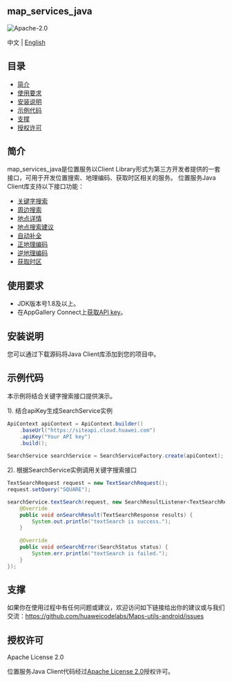 ## map_services_java

![Apache-2.0](https://img.shields.io/badge/license-Apache-blue)

中文 | [English](https://github.com/huaweicodelabs/Maps-utils-android/blob/master/java/README.md)

## 目录

* [简介](#简介)
* [使用要求](#使用要求)
* [安装说明](#安装说明)
* [示例代码](#示例代码)
* [支撑](#支撑)
* [授权许可](#授权许可)

## 简介

map_services_java是位置服务以Client Library形式为第三方开发者提供的一套接口，可用于开发位置搜索、地理编码、获取时区相关的服务。
位置服务Java Client库支持以下接口功能：

- [关键字搜索](https://developer.huawei.com/consumer/cn/doc/development/HMSCore-References-V5/webapi-keyword-search-0000001050161916-V5)
- [周边搜索](https://developer.huawei.com/consumer/cn/doc/development/HMSCore-References-V5/webapi-nearby-search-0000001050163873-V5)
- [地点详情](https://developer.huawei.com/consumer/cn/doc/development/HMSCore-References-V5/webapi-detail-search-0000001050161918-V5)
- [地点搜索建议](https://developer.huawei.com/consumer/cn/doc/development/HMSCore-References-V5/webapi-query-suggestion-0000001050161966-V5)
- [自动补全](https://developer.huawei.com/consumer/cn/doc/development/HMSCore-References-V5/autocomplete-0000001052250492-V5)
- [正地理编码](https://developer.huawei.com/consumer/cn/doc/development/HMSCore-References-V5/webapi-forward-geo-0000001050163921-V5)
- [逆地理编码](https://developer.huawei.com/consumer/cn/doc/development/HMSCore-References-V5/webapi-reverse-geo-0000001050161968-V5)
- [获取时区](https://developer.huawei.com/consumer/cn/doc/development/HMSCore-References-V5/webapi-time-zone-0000001050161920-V5)

## 使用要求

- JDK版本号1.8及以上。
- 在AppGallery Connect上[获取API key](https://developer.huawei.com/consumer/cn/doc/development/HMSCore-Guides-V5/client-library-0000001104033088-V5#ZH-CN_TOPIC_0000001104033088__section527610250284)。


## 安装说明
您可以通过下载源码将Java Client库添加到您的项目中。

## 示例代码

本示例将结合关键字搜索接口提供演示。

1). 结合apiKey生成SearchService实例
```java
ApiContext apiContext = ApiContext.builder()
    .baseUrl("https://siteapi.cloud.huawei.com")
    .apiKey("Your API key")
    .build();
	
SearchService searchService = SearchServiceFactory.create(apiContext);
```

2). 根据SearchService实例调用关键字搜索接口
```java
TextSearchRequest request = new TextSearchRequest();
request.setQuery("SQUARE");

searchService.textSearch(request, new SearchResultListener<TextSearchResponse>() {
    @Override
    public void onSearchResult(TextSearchResponse results) {
        System.out.println("textSearch is success.");
    }
    
    @Override
    public void onSearchError(SearchStatus status) {
        System.err.println("textSearch is failed.");
    }
});
```

## 支撑

如果你在使用过程中有任何问题或建议，欢迎访问如下链接给出你的建议或与我们交流：https://github.com/huaweicodelabs/Maps-utils-android/issues

## 授权许可

Apache License 2.0

位置服务Java Client代码经过[Apache License 2.0](https://www.apache.org/licenses/LICENSE-2.0.html)授权许可。
